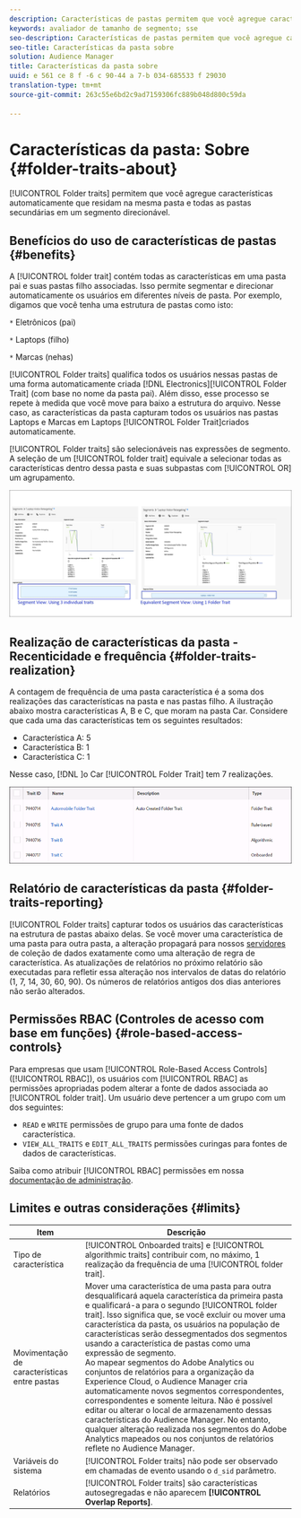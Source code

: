```yaml
---
description: Características de pastas permitem que você agregue características que residam na mesma pasta e todas as pastas filho em um segmento direcionável.
keywords: avaliador de tamanho de segmento; sse
seo-description: Características de pastas permitem que você agregue características que residam na mesma pasta e todas as pastas filho em um segmento direcionável.
seo-title: Características da pasta sobre
solution: Audience Manager
title: Características da pasta sobre
uuid: e 561 ce 8 f -6 c 90-44 a 7-b 034-685533 f 29030
translation-type: tm+mt
source-git-commit: 263c55e6bd2c9ad7159306fc889b048d800c59da

---
```



# Características da pasta: Sobre {#folder-traits-about}

[!UICONTROL Folder traits] permitem que você agregue características automaticamente que residam na mesma pasta e todas as pastas secundárias em um segmento direcionável.

## Benefícios do uso de características de pastas {#benefits}

A [!UICONTROL folder trait] contém todas as características em uma pasta pai e suas pastas filho associadas. Isso permite segmentar e direcionar automaticamente os usuários em diferentes níveis de pasta. Por exemplo, digamos que você tenha uma estrutura de pastas como isto:

`*` Eletrônicos (pai)

`*` Laptops (filho)

`*` Marcas (nehas)

[!UICONTROL Folder traits] qualifica todos os usuários nessas pastas de uma forma automaticamente criada [!DNL Electronics][!UICONTROL Folder Trait] (com base no nome da pasta pai). Além disso, esse processo se repete à medida que você move para baixo a estrutura do arquivo. Nesse caso, as características da pasta capturam todos os usuários nas pastas Laptops e Marcas em Laptops [!UICONTROL Folder Trait]criados automaticamente.

[!UICONTROL Folder traits] são selecionáveis nas expressões de segmento. A seleção de um [!UICONTROL folder trait] equivale a selecionar todas as características dentro dessa pasta e suas subpastas com [!UICONTROL OR] um agrupamento.

![](assets/folder-traits-compare-border.jpg)

## Realização de características da pasta - Recenticidade e frequência {#folder-traits-realization}

A contagem de frequência de uma pasta característica é a soma dos realizações das características na pasta e nas pastas filho. A ilustração abaixo mostra características A, B e C, que moram na pasta Car. Considere que cada uma das características tem os seguintes resultados:

* Característica A: 5
* Característica B: 1
* Característica C: 1

Nesse caso, [!DNL ]o Car [!UICONTROL Folder Trait] tem 7 realizações.

![](assets/folder_traits_rollup_border.png)

## Relatório de características da pasta {#folder-traits-reporting}

[!UICONTROL Folder traits] capturar todos os usuários das características na estrutura de pastas abaixo delas. Se você mover uma característica de uma pasta para outra pasta, a alteração propagará para nossos [servidores](../../reference/system-components/components-data-collection.md) de coleção de dados exatamente como uma alteração de regra de característica. As atualizações de relatórios no próximo relatório são executadas para refletir essa alteração nos intervalos de datas do relatório (1, 7, 14, 30, 60, 90). Os números de relatórios antigos dos dias anteriores não serão alterados.

## Permissões RBAC (Controles de acesso com base em funções) {#role-based-access-controls}

Para empresas que usam [!UICONTROL Role-Based Access Controls] ([!UICONTROL RBAC]), os usuários com [!UICONTROL RBAC] as permissões apropriadas podem alterar a fonte de dados associada ao [!UICONTROL folder trait]. Um usuário deve pertencer a um grupo com um dos seguintes:

* `READ` e `WRITE` permissões de grupo para uma fonte de dados característica.
* `VIEW_ALL_TRAITS` e `EDIT_ALL_TRAITS` permissões curingas para fontes de dados de características.

Saiba como atribuir [!UICONTROL RBAC] permissões em nossa [documentação de administração](../../features/administration/administration-overview.md#create-group).

## Limites e outras considerações {#limits}

| Item | Descrição |
|---|---|
| Tipo de característica | [!UICONTROL Onboarded traits] e [!UICONTROL algorithmic traits] contribuir com, no máximo, 1 realização da frequência de uma [!UICONTROL folder trait]. |
| Movimentação de características entre pastas | Mover uma característica de uma pasta para outra desqualificará aquela característica da primeira pasta e qualificará-a para o segundo [!UICONTROL folder trait]. Isso significa que, se você excluir ou mover uma característica da pasta, os usuários na população de características serão dessegmentados dos segmentos usando a característica de pastas como uma expressão de segmento. <br> Ao mapear segmentos do Adobe Analytics ou conjuntos de relatórios para a organização da Experience Cloud, o Audience Manager cria automaticamente novos segmentos correspondentes, correspondentes e somente leitura. Não é possível editar ou alterar o local de armazenamento dessas características do Audience Manager. No entanto, qualquer alteração realizada nos segmentos do Adobe Analytics mapeados ou nos conjuntos de relatórios reflete no Audience Manager. |
| Variáveis do sistema | [!UICONTROL Folder traits] não pode ser observado em chamadas de evento usando o `d_sid` parâmetro. |
| Relatórios | [!UICONTROL Folder traits] são características autosegregadas e não aparecem **[!UICONTROL Overlap Reports]**. |